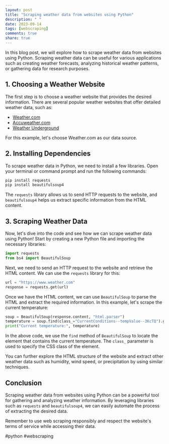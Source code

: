 ```yaml
---
layout: post
title: "Scraping weather data from websites using Python"
description: " "
date: 2023-09-14
tags: [webscraping]
comments: true
share: true
---
```


In this blog post, we will explore how to scrape weather data from websites using Python. Scraping weather data can be useful for various applications such as creating weather forecasts, analyzing historical weather patterns, or gathering data for research purposes. 

## 1. Choosing a Weather Website

The first step is to choose a weather website that provides the desired information. There are several popular weather websites that offer detailed weather data, such as:

- [Weather.com](https://www.weather.com)
- [Accuweather.com](https://www.accuweather.com)
- [Weather Underground](https://www.wunderground.com)

For this example, let's choose Weather.com as our data source.

## 2. Installing Dependencies

To scrape weather data in Python, we need to install a few libraries. Open your terminal or command prompt and run the following commands:

```python
pip install requests
pip install beautifulsoup4
```

The `requests` library allows us to send HTTP requests to the website, and `beautifulsoup4` helps us extract specific information from the HTML content.

## 3. Scraping Weather Data

Now, let's dive into the code and see how we can scrape weather data using Python! Start by creating a new Python file and importing the necessary libraries:

```python
import requests
from bs4 import BeautifulSoup
```

Next, we need to send an HTTP request to the website and retrieve the HTML content. We can use the `requests` library for this:

```python
url = "https://www.weather.com"
response = requests.get(url)
```

Once we have the HTML content, we can use `BeautifulSoup` to parse the HTML and extract the required information. In this example, let's scrape the current temperature:

```python
soup = BeautifulSoup(response.content, "html.parser")
temperature = soup.find(class_="CurrentConditions--tempValue--3KcTQ").get_text()
print("Current temperature:", temperature)
```

In the above code, we use the `find` method of `BeautifulSoup` to locate the element that contains the current temperature. The `class_` parameter is used to specify the CSS class of the element.

You can further explore the HTML structure of the website and extract other weather data such as humidity, wind speed, or precipitation by using similar techniques.

## Conclusion

Scraping weather data from websites using Python can be a powerful tool for gathering and analyzing weather information. By leveraging libraries such as `requests` and `beautifulsoup4`, we can easily automate the process of extracting the desired data.

Remember to use web scraping responsibly and respect the website's terms of service while accessing their data.

#python #webscraping